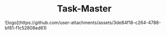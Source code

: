 <h1 align="center">Task-Master</h1>
![logo](https://github.com/user-attachments/assets/3de84f18-c264-4788-bf81-f1c52808ed61)
